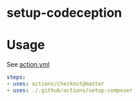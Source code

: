 # setup-codeception

# Usage

See [action.yml](action.yml)

``` yaml
steps:
- uses: actions/checkout@master
- uses: ./.github/actions/setup-composer
```


